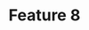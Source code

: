 ---
oder: 7
title: "Feature 8"
description: "Duis laoreet feugiat convallis. Proin semper lobortis interdum. In nec nunc mollis, suscipit arcu vitae."
createdAt: "Mar 23, 2023"
LastEdit: "Mar 23, 2023"
---